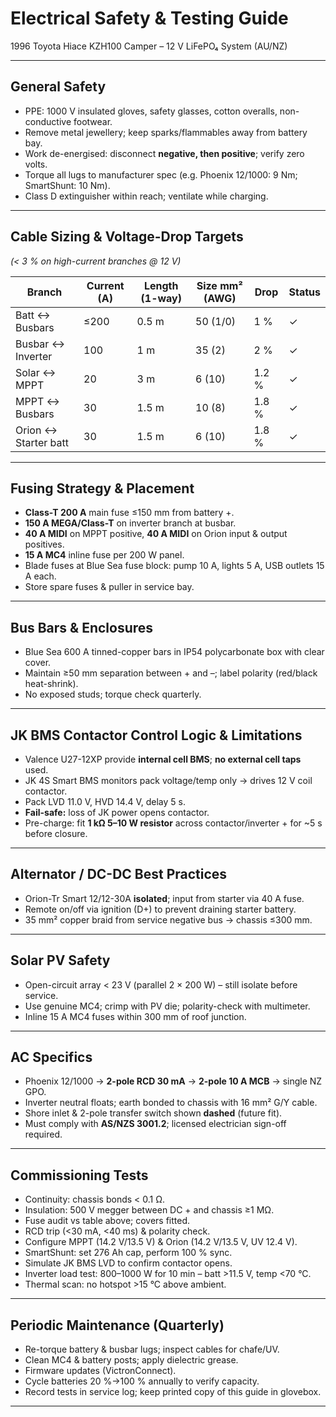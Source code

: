 # Electrical Safety & Testing Guide  
1996 Toyota Hiace KZH100 Camper – 12 V LiFePO₄ System (AU/NZ)

---

## General Safety
- PPE: 1000 V insulated gloves, safety glasses, cotton overalls, non-conductive footwear.  
- Remove metal jewellery; keep sparks/flammables away from battery bay.  
- Work de-energised: disconnect **negative, then positive**; verify zero volts.  
- Torque all lugs to manufacturer spec (e.g. Phoenix 12/1000: 9 Nm; SmartShunt: 10 Nm).  
- Class D extinguisher within reach; ventilate while charging.

---

## Cable Sizing & Voltage-Drop Targets  
*(< 3 % on high-current branches @ 12 V)*  

| Branch | Current (A) | Length (1-way) | Size mm² (AWG) | Drop | Status |
|--------|-------------|---------------|----------------|------|--------|
| Batt ↔ Busbars | ≤200 | 0.5 m | 50 (1/0) | 1 % | ✓ |
| Busbar ↔ Inverter | 100 | 1 m | 35 (2) | 2 % | ✓ |
| Solar ↔ MPPT | 20 | 3 m | 6 (10) | 1.2 % | ✓ |
| MPPT ↔ Busbars | 30 | 1.5 m | 10 (8) | 1.8 % | ✓ |
| Orion ↔ Starter batt | 30 | 1.5 m | 6 (10) | 1.8 % | ✓ |

---

## Fusing Strategy & Placement
- **Class-T 200 A** main fuse ≤150 mm from battery +.  
- **150 A MEGA/Class-T** on inverter branch at busbar.  
- **40 A MIDI** on MPPT positive, **40 A MIDI** on Orion input & output positives.  
- **15 A MC4** inline fuse per 200 W panel.  
- Blade fuses at Blue Sea fuse block: pump 10 A, lights 5 A, USB outlets 15 A each.  
- Store spare fuses & puller in service bay.

---

## Bus Bars & Enclosures
- Blue Sea 600 A tinned-copper bars in IP54 polycarbonate box with clear cover.  
- Maintain ≥50 mm separation between + and –; label polarity (red/black heat-shrink).  
- No exposed studs; torque check quarterly.

---

## JK BMS Contactor Control Logic & Limitations
- Valence U27-12XP provide **internal cell BMS**; **no external cell taps** used.  
- JK 4S Smart BMS monitors pack voltage/temp only → drives 12 V coil contactor.  
- Pack LVD 11.0 V, HVD 14.4 V, delay 5 s.  
- **Fail-safe:** loss of JK power opens contactor.  
- Pre-charge: fit **1 kΩ 5–10 W resistor** across contactor/inverter + for ~5 s before closure.

---

## Alternator / DC-DC Best Practices
- Orion-Tr Smart 12/12-30A **isolated**; input from starter via 40 A fuse.  
- Remote on/off via ignition (D+) to prevent draining starter battery.  
- 35 mm² copper braid from service negative bus → chassis ≤300 mm.

---

## Solar PV Safety
- Open-circuit array < 23 V (parallel 2 × 200 W) – still isolate before service.  
- Use genuine MC4; crimp with PV die; polarity-check with multimeter.  
- Inline 15 A MC4 fuses within 300 mm of roof junction.

---

## AC Specifics
- Phoenix 12/1000 → **2-pole RCD 30 mA** → **2-pole 10 A MCB** → single NZ GPO.  
- Inverter neutral floats; earth bonded to chassis with 16 mm² G/Y cable.  
- Shore inlet & 2-pole transfer switch shown **dashed** (future fit).  
- Must comply with **AS/NZS 3001.2**; licensed electrician sign-off required.

---

## Commissioning Tests
- Continuity: chassis bonds < 0.1 Ω.  
- Insulation: 500 V megger between DC + and chassis ≥1 MΩ.  
- Fuse audit vs table above; covers fitted.  
- RCD trip (<30 mA, <40 ms) & polarity check.  
- Configure MPPT (14.2 V/13.5 V) & Orion (14.2 V/13.5 V, UV 12.4 V).  
- SmartShunt: set 276 Ah cap, perform 100 % sync.  
- Simulate JK BMS LVD to confirm contactor opens.  
- Inverter load test: 800–1000 W for 10 min – batt >11.5 V, temp <70 °C.  
- Thermal scan: no hotspot >15 °C above ambient.

---

## Periodic Maintenance (Quarterly)
- Re-torque battery & busbar lugs; inspect cables for chafe/UV.  
- Clean MC4 & battery posts; apply dielectric grease.  
- Firmware updates (VictronConnect).  
- Cycle batteries 20 %→100 % annually to verify capacity.  
- Record tests in service log; keep printed copy of this guide in glovebox.

---
